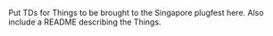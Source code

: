 Put TDs for Things to be brought to the Singapore plugfest here.   Also include a README describing the Things.
